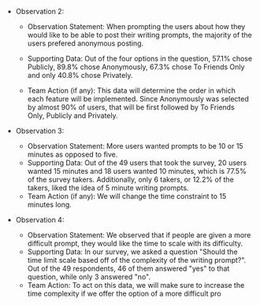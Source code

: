 - Observation 2:

  - Observation Statement: When prompting the users about how they would like to be able to post their writing prompts, the majority of the users prefered anonymous posting.

  - Supporting Data: Out of the four options in the question, 57.1% chose Publicly, 89.8% chose Anonymously, 67.3% chose To Friends Only and only 40.8% chose Privately.

  - Team Action (if any): This data will determine the order in which each feature will be implemented. Since Anonymously was selected by almost 90% of users, that will be first followed by To Friends Only, Publicly and Privately.


- Observation 3:
  - Observation Statement: More users wanted prompts to be 10 or 15 minutes as opposed to five.
  - Supporting Data: Out of the 49 users that took the survey, 20 users wanted 15 minutes and 18 users wanted 10 minutes, which is 77.5% of the survey takers. Additionally, only 6 takers, or 12.2% of the takers, liked the idea of 5 minute writing prompts. 
  - Team Action (if any): We will change the time constraint to 15 minutes long. 
 
- Observation 4:
  - Observation Statement: We observed that if people are given a more difficult prompt, they would like the time to scale with its difficulty.
  - Supporting Data: In our survey, we asked a question "Should the time limit scale based off of the complexity of the writing prompt?". Out of the 49 respondents, 46 of them answered "yes" to that question, while only 3 answered "no".
  - Team Action: To act on this data, we will make sure to increase the time complexity if we offer the option of a more difficult pro
